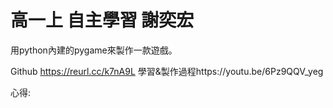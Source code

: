 # 高一上 自主學習 謝奕宏
用python內建的pygame來製作一款遊戲。

Github https://reurl.cc/k7nA9L
學習&製作過程https://youtu.be/6Pz9QQV_yeg

心得:
